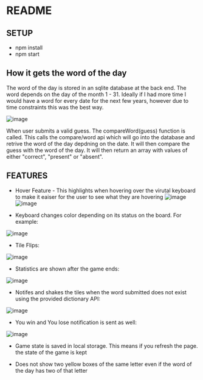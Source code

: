 # README

## SETUP

* npm install
* npm start

## How it gets the word of the day

The word of the day is stored in an sqlite database at the back end. The word depends on the day of the month 1 - 31. Ideally if I had more time I would have a word for every date for the next few years, however due to time constraints this was the best way. 

![image](https://user-images.githubusercontent.com/91620319/170783074-c388c5b6-b483-4869-9b2d-0dae5e74941c.png)

When user submits a valid guess. The compareWord(guess) function is called. This calls the compare/word api which will go into the database and retrive the word of the day depdning on the date. It will then compare the guess with the word of the day. It will then return an array with values of either "correct", "present" or "absent".

## FEATURES

* Hover Feature - This highlights when hovering over the virutal keyboard to make it eaiser for the user to see what they are hovering
![image](https://user-images.githubusercontent.com/91620319/170781046-2a627a2a-5b04-4bb9-a6bb-f0dfe74de62d.png)
![image](https://user-images.githubusercontent.com/91620319/170781088-868e2807-a64e-4b14-a3bf-e701a1cb6008.png)

* Keyboard changes color depending on its status on the board. For example:

![image](https://user-images.githubusercontent.com/91620319/170781317-dceba522-7e7f-4d85-a902-2cf681dd5935.png)

* Tile Flips:
 
![image](https://user-images.githubusercontent.com/91620319/170781502-e6afffb8-098c-46a6-98f4-a238735c7b2b.png)

* Statistics are shown after the game ends:

![image](https://user-images.githubusercontent.com/91620319/170781554-b72162a0-7ab3-4787-87ab-5b610d3d91a7.png)

* Notifes and shakes the tiles when the word submitted does not exist using the provided dictionary API:

![image](https://user-images.githubusercontent.com/91620319/170781997-212fdeba-66f2-4ef4-b049-ffa785c91add.png)

* You win and You lose notification is sent as well:

![image](https://user-images.githubusercontent.com/91620319/170782192-a22b2476-1f61-400c-8708-d612bf50f3e3.png)

* Game state is saved in local storage. This means if you refresh the page. the state of the game is kept

* Does not show two yellow boxes of the same letter even if the word of the day has two of that letter
